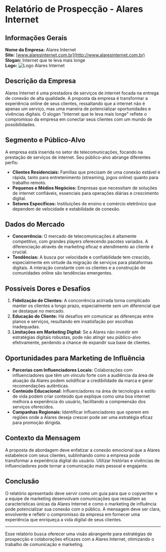 # Relatório de Prospecção - Alares Internet

## Informações Gerais
**Nome da Empresa:** Alares Internet  
**Site:** [www.alaresinternet.com.br](http://www.alaresinternet.com.br)  
**Slogan:** Internet que te leva mais longe  
**Logo:** ![Logo Alares Internet](http://www.alaresinternet.com.br/_next/image?url=%2F_next%2Fstatic%2Fmedia%2Flogo-white.05877cc4.png&w=640&q=75)

## Descrição da Empresa
Alares Internet é uma prestadora de serviços de internet focada na entrega de conexão de alta qualidade. A proposta da empresa é transformar a experiência online de seus clientes, ressaltando que a internet não é apenas um serviço, mas uma maneira de potencializar oportunidades e vivências digitais. O slogan "Internet que te leva mais longe" reflete o compromisso da empresa em conectar seus clientes com um mundo de possibilidades.

## Segmento e Público-Alvo
A empresa está inserida no setor de telecomunicações, focando na prestação de serviços de internet. Seu público-alvo abrange diferentes perfis:
- **Clientes Residenciais:** Famílias que precisam de uma conexão estável e rápida, tanto para entretenimento (streaming, jogos online) quanto para trabalho remoto.
- **Pequenos e Médios Negócios:** Empresas que necessitam de soluções de internet confiáveis, essenciais para operações diárias e crescimento digital.
- **Setores Específicos:** Instituições de ensino e comércio eletrônico que dependem de velocidade e estabilidade de conexão.

## Dados do Mercado
- **Concorrência:** O mercado de telecomunicações é altamente competitivo, com grandes players oferecendo pacotes variados. A diferenciação através de marketing eficaz e atendimento ao cliente é crucial.
- **Tendências:** A busca por velocidade e confiabilidade tem crescido, especialmente em virtude da migração de serviços para plataformas digitais. A interação constante com os clientes e a construção de comunidades online são tendências emergentes.

## Possíveis Dores e Desafios
1. **Fidelização de Clientes:** A concorrência acirrada torna complicado manter os clientes a longo prazo, especialmente sem um diferencial que se destaque no mercado.
2. **Educação do Cliente:** Há desafios em comunicar as diferenças entre planos e serviços, resultando em insatisfação por escolhas inadequadas.
3. **Limitações em Marketing Digital:** Se a Alares não investir em estratégias digitais robustas, pode não atingir seu público-alvo efetivamente, perdendo a chance de expandir sua base de clientes.

## Oportunidades para Marketing de Influência
- **Parcerias com Influenciadores Locais:** Colaborações com influenciadores que têm um vínculo forte com a audiência da área de atuação da Alares podem solidificar a credibilidade da marca e gerar recomendações autênticas.
- **Conteúdo Educacional:** Influenciadores na área de tecnologia e estilo de vida podem criar conteúdo que explique como uma boa internet melhora a experiência do usuário, facilitando a compreensão dos serviços oferecidos.
- **Campanhas Regionais:** Identificar influenciadores que operem em regiões onde a Alares deseja crescer pode ser uma estratégia eficaz para promoção dirigida.

## Contexto da Mensagem
A proposta de abordagem deve enfatizar a conexão emocional que a Alares estabelece com seus clientes, sublinhando como a empresa pode transformar a experiência digital do usuário. Utilizar histórias e vivências de influenciadores pode tornar a comunicação mais pessoal e engajante.

## Conclusão
O relatório apresentado deve servir como um guia para que o copywriter e a equipe de marketing desenvolvam comunicações que ressaltem as características únicas da Alares Internet e como o marketing de influência pode potencializar sua conexão com o público. A mensagem deve ser clara, envolvente e refletir o compromisso da empresa em fornecer uma experiência que enriqueça a vida digital de seus clientes.

---

Esse relatório busca oferecer uma visão abrangente para estratégias de prospecção e colaborações eficazes com a Alares Internet, otimizando o trabalho de comunicação e marketing.